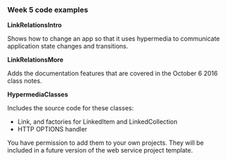 ### Week 5 code examples

**LinkRelationsIntro**

Shows how to change an app so that it uses hypermedia to communicate application state changes and transitions.  

**LinkRelationsMore**

Adds the documentation features that are covered in the October 6 2016 class notes.  

**HypermediaClasses**

Includes the source code for these classes:
* Link, and factories for LinkedItem and LinkedCollection
* HTTP OPTIONS handler

You have permission to add them to your own projects. They will be included in a future version of the web service project template.  
